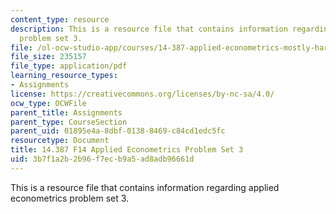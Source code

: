 ```yaml
---
content_type: resource
description: This is a resource file that contains information regarding applied econometrics
  problem set 3.
file: /ol-ocw-studio-app/courses/14-387-applied-econometrics-mostly-harmless-big-data-fall-2014/3b7f1a2b2b96f7ecb9a5ad8adb96661d_MIT14_387F14_Problemset3.pdf
file_size: 235157
file_type: application/pdf
learning_resource_types:
- Assignments
license: https://creativecommons.org/licenses/by-nc-sa/4.0/
ocw_type: OCWFile
parent_title: Assignments
parent_type: CourseSection
parent_uid: 01895e4a-8dbf-0138-8469-c84cd1edc5fc
resourcetype: Document
title: 14.387 F14 Applied Econometrics Problem Set 3
uid: 3b7f1a2b-2b96-f7ec-b9a5-ad8adb96661d
---
```

This is a resource file that contains information regarding applied econometrics problem set 3.